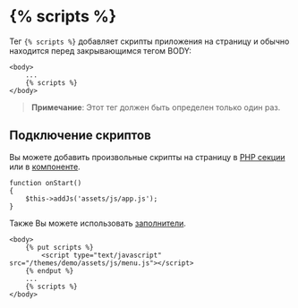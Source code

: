 # {% scripts %}

Тег `{% scripts %}` добавляет скрипты приложения на страницу и обычно находится перед закрывающимся тегом BODY:

```twig
<body>
    ...
    {% scripts %}
</body>
```

> **Примечание**: Этот тег должен быть определен только один раз.

## Подключение скриптов

Вы можете добавить произвольные скрипты на страницу в [PHP секции](../cms/pages.md#injecting-assets) или в [компоненте](../plugin/components.md#component-assets).

    function onStart()
    {
        $this->addJs('assets/js/app.js');
    }

Также Вы можете использовать [заполнители](../cms/layouts.md#placeholders).

```twig
<body>
    {% put scripts %}
        <script type="text/javascript" src="/themes/demo/assets/js/menu.js"></script>
    {% endput %}
    ...
    {% scripts %}
</body>
```
